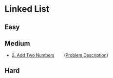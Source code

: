 # Linked List
## Easy


## Medium
* [2. Add Two Numbers](https://github.com/Rainm2722/leetcode_solutions/blob/master/0002.Add_Two_Numbers.cpp) &emsp;&emsp;([Problem Description](https://leetcode-cn.com/problems/add-two-numbers/))


## Hard
